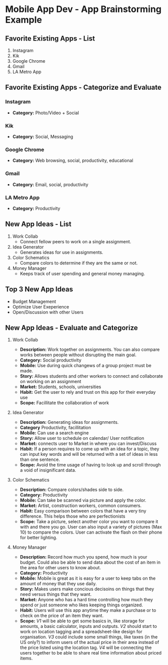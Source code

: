 Mobile App Dev - App Brainstorming Example
===

## Favorite Existing Apps - List
1. Instagram
2. Kik
3. Google Chrome
4. Gmail
5. LA Metro App


## Favorite Existing Apps - Categorize and Evaluate

### Instagram
- **Category:** Photo/Video + Social

### Kik
- **Category:** Social, Messaging

### Google Chrome
- **Category:** Web browsing, social, productivity, educational

### Gmail
- **Category:** Email, social, productivity

### LA Metro App
- **Category:** Productivity

## New App Ideas - List
1. Work Collab
    - Connect fellow peers to work on a single assignment.
2. Idea Generator
    - Generates ideas for use in assignments.
3. Color Schematics
    - Compare colors to determine if they are the same or not.
4. Money Manager
    - Keeps track of user spending and general money managing.

## Top 3 New App Ideas
 - Budget Management 
 - Optimize User Exeperience
 - Open/Discussion with other Users


## New App Ideas - Evaluate and Categorize
1. Work Collab
    - **Description:** Work together on assignments. You can also compare works between people without disrupting the main goal.
    - **Category:** Social productivity
    - **Mobile:** Use during quick changews of a group project must be made.
    - **Story:** Allows students and other workers to connect and collaborate on working on an assignment 
    - **Market:** Students, schools, universities
    - **Habit:** Get the user to rely and trust on this app for their everyday use
    - **Scope:** Facillitate the collaboration of work

2. Idea Generator
    - **Description:** Generating ideas for assignments.
    - **Category** Productivity, facillitation
    - **Mobile:** Can use a search engine
    - **Story:** Allow user to schedule on calendar/ User notification
    - **Market:** connects user to Market in where you can   invest/Discuss
    - **Habit:** If a person requires to come up with an idea for a topic, they can input key words and will be returned with a set of ideas in less than one sentence.
    - **Scope:** Avoid the time usage of having to look up and scroll through a void of insignificant data.

3. Color Schematics
    - **Description:** Compare colors/shades side to side.
    - **Category:** Productivity
    - **Mobile:** Can take be scanned via picture and apply the color.
    - **Market:** Artist, construction workers, common consumers.
    - **Habit:** Easy comparison between colors that have a very tiny difference. This helps those who are perfectionists
    - **Scope:** Take a picture, select another color you want to compare it with and there you go. User can also input a variety of pictures (Max 10) to compare the colors. User can activate the flash on their phone for better lighting.

4. Money Manager
    - **Description:** Record how much you spend, how much is your budget. Could also be able to send data about the cost of an item in the area for other users to know about.
    - **Category:** Productivity
    - **Mobile:** Mobile is great as it is easy for a user to keep tabs on the amount of money that they use daily.
    - **Story:** Makes users make concious decisoins on things that they need versus things that they want. 
    - **Market:** Anyone who has a hard time controlling how much they spend or just someone who likes keeping things organized.
    - **Habit:** Users will use this app anytime they make a purchase or to check on the price of an item they want.
    - **Scope:** *V1* will be able to get some basics in, like storage for amounts, a basic calculator, inputs and outputs. *V2* should start to work on location tagging and a spreadsheet-like design for organisation. *V3* could include some small things, like taxes (in the US only?) to inform users of the actual price in their area instead of the price listed using the location tag. *V4* will be connecting the users together to be able to share real time information about priced items.
